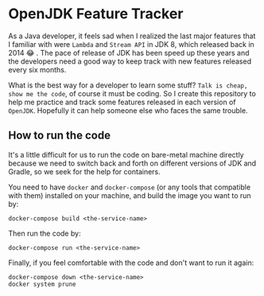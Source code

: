 # OpenJDK Feature Tracker

As a Java developer, it feels sad when I realized the last major features that I familiar with were `Lambda` and `Stream API` in JDK 8, which released back in 2014 :joy: . The pace of release of JDK has been speed up these years and the developers need a good way to keep track with new features released every six months.

What is the best way for a developer to learn some stuff? `Talk is cheap, show me the code`, of course it must be coding. So I create this repository to help me practice and track some features released in each version of `OpenJDK`. Hopefully it can help someone else who faces the same trouble.

## How to run the code

It's a little difficult for us to run the code on bare-metal machine directly because we need to switch back and forth on different versions of JDK and Gradle, so we seek for the help for containers.

You need to have `docker` and `docker-compose` (or any tools that compatible with them) installed on your machine, and build the image you want to run by:

```shell
docker-compose build <the-service-name>
```

Then run the code by:

```shell
docker-compose run <the-service-name>
```

Finally, if you feel comfortable with the code and don't want to run it again:

```shell
docker-compose down <the-service-name>
docker system prune
```